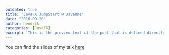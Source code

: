 ```yaml
---
outdated: true
title: 'JavaFX JumpStart @ JavaOne'
date: "2016-09-20"
author: hendrik
categories: [JavaFX]
excerpt: 'This is the preview text of the post that is defined directly in the header of the markdown file.'
---
```

You can find the slides of my talk [here](http://www.slideshare.net/HendrikEbbers/javafx-jumpstart-javaone-2016)
